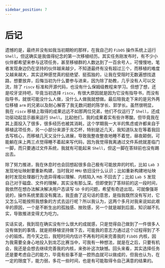 ```yaml
---
sidebar_position: 7
---
```

# 后记

遗憾的是，最终并没有如我当初期盼的那样，在我自己的 `FibOS` 操作系统上运行 `Shell`，但这确实是我值得纪念的第一次移植经历。其实任务刚发布时，有不少小伙伴都希望来参与这项任务，甚至移植群的人数达到了一百余号人，可慢慢地，笔者发现身边仍在坚持的伙伴越来越少，不知道最终有没有超过三个，而移植的难度又越来越大，其实这种感觉真的挺绝望、挺孤独的，让我在受阻时无数遍想找退路，想要放弃，后悔当初为什么要参与进来，因为除了助教，几乎没有人可以交流，除了 `riscv` 标准和开源代码，也没有什么保姆级教程来学习。但想了想，还是咬牙坚持吧，毕竟当初选择 `riscv`，有很大原因就是因为它没有指导书，而没有指导书，就很可能没什么人做，没什么人做我就想做。最后陪我走下来的是另外两位移植 `arm` 的兄弟以及耐心解答了我无数问题的陈学长、郭学长。虽然很明显，我在 `riscv` 移植上取得的成果远远不如那两位兄弟，他们不仅运行了 `Shell`，还成功驱动起显示器来运行 `Shell`。比起他们，我的成果着实有些许寒酸。但毕竟我在其上面投入了很多，很多经历也被其消耗，这个学期我一大半的焦虑或许都来自于移植这项任务，另一小部分来源于龙芯杯，特别是近几天，我知道队友在等着我回去写核心，而移植几天又没什么进展，导致我整夜整夜地睡不着觉，昼夜颠倒，可能躺在床上两三点觉得睡不着起来写代码，因为我觉得我离通过文件系统就差临门一脚，而只要通过文件系统，我就有可能起来 `Shell`，但这一脚在答辩前也没有踢出去。

除了努力推进，我在休息时也会回想起很多自己极有可能放弃的时机，比如 `Lab 3` 发现地址映射要重新构建，当时我对 `MMU` 依旧没什么认识；比如重新构建地址映射时发现处理器行为诡异得难以理解、内核陷入 `M态` 不回去了；比如 `Lab 5` 发现自己对于磁盘、文件的理解，其实没有那么深。但即使到了答辩前的这一段时间，我依然在想办法解决解决用户态读写 `SD` 卡的问题，希望有奇迹出现。可就像强哥说的，操作系统里面没有魔法，我歪曲了这句话的意思，是指我既然没有写对，它又怎么可能按照我想象的方式去运行呢？所以我认为，这两个多月对我来说如此艰辛的原因，一个是不断生出的孤独感、挫败感，另一个就是越到后面，知识越不扎实，导致推进变得尤为吃力。

实话实说，我到现在确实没有什么很大的成就感，只是觉得自己做到了一件很多人没有做到的事情，就是把移植坚持做下去，可能我的意志力通过这个过程得到了不小的锻炼。而今天之后，我短时间内估计不再有时间来完善我的 `FibOS` 内核，因为我需要全身心地投入到龙芯比赛当中，可我有一种想法，就是在之后，只要有机会，我还是会想去继续完善我的内核，来弥补这次缺憾。回头来看，其实选择任务还是要考虑自己的能力，毕竟有些事不是一腔热血就可以做成的，但我也认为，在一定的限度下，能力弱，多花一些时间，也是有可能取得令自己满意的结果的。
